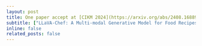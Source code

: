 ```yaml
---
layout: post
title: One paper accept at [CIKM 2024](https://arxiv.org/abs/2408.16889) 
subtitle: ["LLaVA-Chef: A Multi-modal Generative Model for Food Recipes"](https://arxiv.org/abs/2408.16889)
inline: false
related_posts: false
---
```

